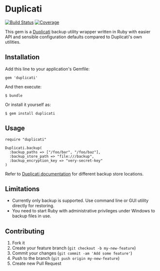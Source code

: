 # Duplicati
[![Build Status](https://secure.travis-ci.org/jarmo/duplicati-rb.png)](http://travis-ci.org/jarmo/duplicati-rb)
[![Coverage](https://coveralls.io/repos/jarmo/duplicati-rb/badge.png?branch=master)](https://coveralls.io/r/jarmo/duplicati-rb)

This gem is a [Duplicati](http://duplicati.com) backup utility wrapper written in Ruby with easier API and sensible configuration defaults compared to Duplicati's own utilities.

## Installation

Add this line to your application's Gemfile:

    gem 'duplicati'

And then execute:

    $ bundle

Or install it yourself as:

    $ gem install duplicati

## Usage

````
require "duplicati"

Duplicati.backup(
  :backup_paths => ["/foo/bar", "/foo/baz"],
  :backup_store_path => "file:///backup",
  :backup_encryption_key => "very-secret-key"
)
````

Refer to [Duplicati documentation](http://duplicati.com/howtos) for different backup store locations.

## Limitations

* Currently only backup is supported. Use command line or GUI utility directly for restoring.
* You need to start Ruby with administrative privileges under Windows to backup files in use.

## Contributing

1. Fork it
2. Create your feature branch (`git checkout -b my-new-feature`)
3. Commit your changes (`git commit -am 'Add some feature'`)
4. Push to the branch (`git push origin my-new-feature`)
5. Create new Pull Request
